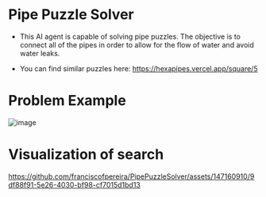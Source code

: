 # Pipe Puzzle Solver

- This AI agent is capable of solving pipe puzzles. The objective is to connect all of the pipes in order to allow for the flow of water and avoid water leaks.

- You can find similar puzzles here: https://hexapipes.vercel.app/square/5

# Problem Example
![image](https://github.com/franciscofpereira/PipePuzzleSolver/assets/147160910/e91d464a-e844-480b-a25e-ddb808ee944a)


# Visualization of search

https://github.com/franciscofpereira/PipePuzzleSolver/assets/147160910/9df88f91-5e26-4030-bf98-cf7015d1bd13

